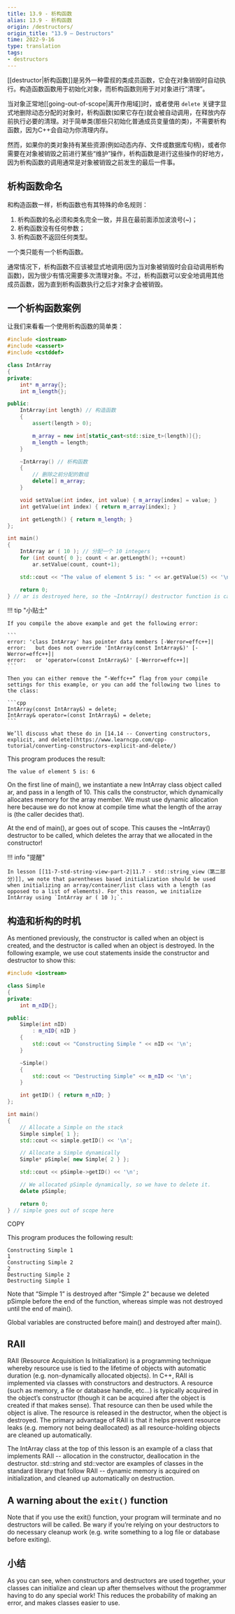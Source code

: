 ```yaml
---
title: 13.9 - 析构函数
alias: 13.9 - 析构函数
origin: /destructors/
origin_title: "13.9 — Destructors"
time: 2022-9-16
type: translation
tags:
- destructors
---
```


[[destructor|析构函数]]是另外一种雷叔的类成员函数，它会在对象销毁时自动执行。构造函数函数用于初始化对象，而析构函数则用于对对象进行“清理”。

当对象正常地[[going-out-of-scope|离开作用域]]时，或者使用 `delete` 关键字显式地删除动态分配的对象时，析构函数(如果它存在)就会被自动调用，在释放内存前执行必要的清理。对于简单类(那些只初始化普通成员变量值的类)，不需要析构函数，因为C++会自动为你清理内存。

然而，如果你的类对象持有某些资源(例如动态内存、文件或数据库句柄)，或者你需要在对象被销毁之前进行某些“维护”操作，析构函数是进行这些操作的好地方，因为析构函数的调用通常是对象被销毁之前发生的最后一件事。


## 析构函数命名

和构造函数一样，析构函数也有其特殊的命名规则：

1.  析构函数的名必须和类名完全一致，并且在最前面添加波浪号(~)；
2.  析构函数没有任何参数；
3.  析构函数不返回任何类型。

一个类只能有一个析构函数。

通常情况下，析构函数不应该被显式地调用(因为当对象被销毁时会自动调用析构函数)，因为很少有情况需要多次清理对象。不过，析构函数可以安全地调用其他成员函数，因为直到析构函数执行之后才对象才会被销毁。


## 一个析构函数案例

让我们来看看一个使用析构函数的简单类：


```cpp
#include <iostream>
#include <cassert>
#include <cstddef>

class IntArray
{
private:
	int* m_array{};
	int m_length{};

public:
	IntArray(int length) // 构造函数
	{
		assert(length > 0);

		m_array = new int[static_cast<std::size_t>(length)]{};
		m_length = length;
	}

	~IntArray() // 析构函数
	{
		// 删除之前分配的数组
		delete[] m_array;
	}

	void setValue(int index, int value) { m_array[index] = value; }
	int getValue(int index) { return m_array[index]; }

	int getLength() { return m_length; }
};

int main()
{
	IntArray ar ( 10 ); // 分配一个 10 integers
	for (int count{ 0 }; count < ar.getLength(); ++count)
		ar.setValue(count, count+1);

	std::cout << "The value of element 5 is: " << ar.getValue(5) << '\n';

	return 0;
} // ar is destroyed here, so the ~IntArray() destructor function is called here
```


!!! tip "小贴士"

	If you compile the above example and get the following error:
	
	```
	error: 'class IntArray' has pointer data members [-Werror=effc++]|
	error:   but does not override 'IntArray(const IntArray&)' [-Werror=effc++]|
	error:   or 'operator=(const IntArray&)' [-Werror=effc++]|
	```

	Then you can either remove the “-Weffc++” flag from your compile settings for this example, or you can add the following two lines to the class:
	
	```cpp
	IntArray(const IntArray&) = delete;
	IntArray& operator=(const IntArray&) = delete;
	```
	
	We’ll discuss what these do in [14.14 -- Converting constructors, explicit, and delete](https://www.learncpp.com/cpp-tutorial/converting-constructors-explicit-and-delete/)

This program produces the result:

```
The value of element 5 is: 6
```

On the first line of main(), we instantiate a new IntArray class object called ar, and pass in a length of 10. This calls the constructor, which dynamically allocates memory for the array member. We must use dynamic allocation here because we do not know at compile time what the length of the array is (the caller decides that).

At the end of main(), ar goes out of scope. This causes the ~IntArray() destructor to be called, which deletes the array that we allocated in the constructor!

!!! info "提醒"

	In lesson [[11-7-std-string-view-part-2|11.7 - std::string_view（第二部分）]], we note that parentheses based initialization should be used when initializing an array/container/list class with a length (as opposed to a list of elements). For this reason, we initialize IntArray using `IntArray ar ( 10 );`.

## 构造和析构的时机

As mentioned previously, the constructor is called when an object is created, and the destructor is called when an object is destroyed. In the following example, we use cout statements inside the constructor and destructor to show this:

```cpp
#include <iostream>

class Simple
{
private:
    int m_nID{};

public:
    Simple(int nID)
        : m_nID{ nID }
    {
        std::cout << "Constructing Simple " << nID << '\n';
    }

    ~Simple()
    {
        std::cout << "Destructing Simple" << m_nID << '\n';
    }

    int getID() { return m_nID; }
};

int main()
{
    // Allocate a Simple on the stack
    Simple simple{ 1 };
    std::cout << simple.getID() << '\n';

    // Allocate a Simple dynamically
    Simple* pSimple{ new Simple{ 2 } };

    std::cout << pSimple->getID() << '\n';

    // We allocated pSimple dynamically, so we have to delete it.
    delete pSimple;

    return 0;
} // simple goes out of scope here
```

COPY

This program produces the following result:

```
Constructing Simple 1
1
Constructing Simple 2
2
Destructing Simple 2
Destructing Simple 1
```

Note that “Simple 1” is destroyed after “Simple 2” because we deleted pSimple before the end of the function, whereas simple was not destroyed until the end of main().

Global variables are constructed before main() and destroyed after main().

## RAII

RAII (Resource Acquisition Is Initialization) is a programming technique whereby resource use is tied to the lifetime of objects with automatic duration (e.g. non-dynamically allocated objects). In C++, RAII is implemented via classes with constructors and destructors. A resource (such as memory, a file or database handle, etc…) is typically acquired in the object’s constructor (though it can be acquired after the object is created if that makes sense). That resource can then be used while the object is alive. The resource is released in the destructor, when the object is destroyed. The primary advantage of RAII is that it helps prevent resource leaks (e.g. memory not being deallocated) as all resource-holding objects are cleaned up automatically.

The IntArray class at the top of this lesson is an example of a class that implements RAII -- allocation in the constructor, deallocation in the destructor. std::string and std::vector are examples of classes in the standard library that follow RAII -- dynamic memory is acquired on initialization, and cleaned up automatically on destruction.

## A warning about the `exit()` function

Note that if you use the exit() function, your program will terminate and no destructors will be called. Be wary if you’re relying on your destructors to do necessary cleanup work (e.g. write something to a log file or database before exiting).

## 小结

As you can see, when constructors and destructors are used together, your classes can initialize and clean up after themselves without the programmer having to do any special work! This reduces the probability of making an error, and makes classes easier to use.

